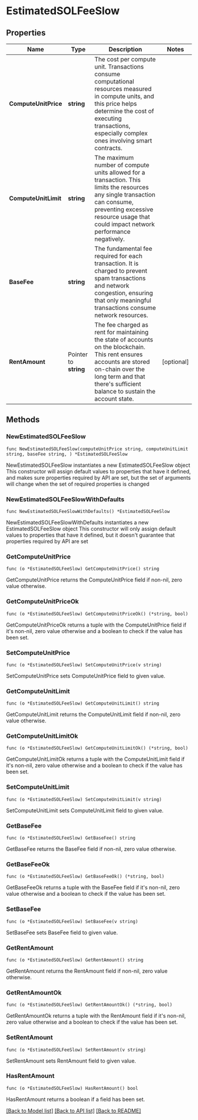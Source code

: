 # EstimatedSOLFeeSlow

## Properties

Name | Type | Description | Notes
------------ | ------------- | ------------- | -------------
**ComputeUnitPrice** | **string** | The cost per compute unit. Transactions consume computational resources measured in compute units, and this price helps determine the cost of executing transactions, especially complex ones involving smart contracts. | 
**ComputeUnitLimit** | **string** | The maximum number of compute units allowed for a transaction. This limits the resources any single transaction can consume, preventing excessive resource usage that could impact network performance negatively. | 
**BaseFee** | **string** | The fundamental fee required for each transaction. It is charged to prevent spam transactions and network congestion, ensuring that only meaningful transactions consume network resources. | 
**RentAmount** | Pointer to **string** | The fee charged as rent for maintaining the state of accounts on the blockchain. This rent ensures accounts are stored on-chain over the long term and that there&#39;s sufficient balance to sustain the account state. | [optional] 

## Methods

### NewEstimatedSOLFeeSlow

`func NewEstimatedSOLFeeSlow(computeUnitPrice string, computeUnitLimit string, baseFee string, ) *EstimatedSOLFeeSlow`

NewEstimatedSOLFeeSlow instantiates a new EstimatedSOLFeeSlow object
This constructor will assign default values to properties that have it defined,
and makes sure properties required by API are set, but the set of arguments
will change when the set of required properties is changed

### NewEstimatedSOLFeeSlowWithDefaults

`func NewEstimatedSOLFeeSlowWithDefaults() *EstimatedSOLFeeSlow`

NewEstimatedSOLFeeSlowWithDefaults instantiates a new EstimatedSOLFeeSlow object
This constructor will only assign default values to properties that have it defined,
but it doesn't guarantee that properties required by API are set

### GetComputeUnitPrice

`func (o *EstimatedSOLFeeSlow) GetComputeUnitPrice() string`

GetComputeUnitPrice returns the ComputeUnitPrice field if non-nil, zero value otherwise.

### GetComputeUnitPriceOk

`func (o *EstimatedSOLFeeSlow) GetComputeUnitPriceOk() (*string, bool)`

GetComputeUnitPriceOk returns a tuple with the ComputeUnitPrice field if it's non-nil, zero value otherwise
and a boolean to check if the value has been set.

### SetComputeUnitPrice

`func (o *EstimatedSOLFeeSlow) SetComputeUnitPrice(v string)`

SetComputeUnitPrice sets ComputeUnitPrice field to given value.


### GetComputeUnitLimit

`func (o *EstimatedSOLFeeSlow) GetComputeUnitLimit() string`

GetComputeUnitLimit returns the ComputeUnitLimit field if non-nil, zero value otherwise.

### GetComputeUnitLimitOk

`func (o *EstimatedSOLFeeSlow) GetComputeUnitLimitOk() (*string, bool)`

GetComputeUnitLimitOk returns a tuple with the ComputeUnitLimit field if it's non-nil, zero value otherwise
and a boolean to check if the value has been set.

### SetComputeUnitLimit

`func (o *EstimatedSOLFeeSlow) SetComputeUnitLimit(v string)`

SetComputeUnitLimit sets ComputeUnitLimit field to given value.


### GetBaseFee

`func (o *EstimatedSOLFeeSlow) GetBaseFee() string`

GetBaseFee returns the BaseFee field if non-nil, zero value otherwise.

### GetBaseFeeOk

`func (o *EstimatedSOLFeeSlow) GetBaseFeeOk() (*string, bool)`

GetBaseFeeOk returns a tuple with the BaseFee field if it's non-nil, zero value otherwise
and a boolean to check if the value has been set.

### SetBaseFee

`func (o *EstimatedSOLFeeSlow) SetBaseFee(v string)`

SetBaseFee sets BaseFee field to given value.


### GetRentAmount

`func (o *EstimatedSOLFeeSlow) GetRentAmount() string`

GetRentAmount returns the RentAmount field if non-nil, zero value otherwise.

### GetRentAmountOk

`func (o *EstimatedSOLFeeSlow) GetRentAmountOk() (*string, bool)`

GetRentAmountOk returns a tuple with the RentAmount field if it's non-nil, zero value otherwise
and a boolean to check if the value has been set.

### SetRentAmount

`func (o *EstimatedSOLFeeSlow) SetRentAmount(v string)`

SetRentAmount sets RentAmount field to given value.

### HasRentAmount

`func (o *EstimatedSOLFeeSlow) HasRentAmount() bool`

HasRentAmount returns a boolean if a field has been set.


[[Back to Model list]](../README.md#documentation-for-models) [[Back to API list]](../README.md#documentation-for-api-endpoints) [[Back to README]](../README.md)


